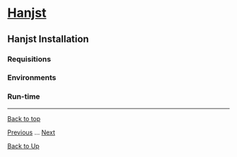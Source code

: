 # [Hanjst](/hanst/index)
## Hanjst Installation
### Requisitions

### Environments

### Run-time


----
[Back to top](/hanjst/hanjst-install)

[Previous](./what-is-hanjst) ... [Next](./)

[Back to Up](/hanjst/index)

<!--stackedit_data:
eyJoaXN0b3J5IjpbMTgyODI4ODg5N119
-->